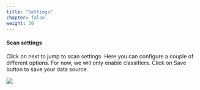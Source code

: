 ```yaml
---
title: "Settings"
chapter: false
weight: 30
---
```


#### Scan settings
Click on next to jump to scan settings. Here you can configure a couple of different options.
For now, we will only enable classifiers. Click on Save button to save your data source.

![](/images/new_ds_structured/enable_classifiers.png)